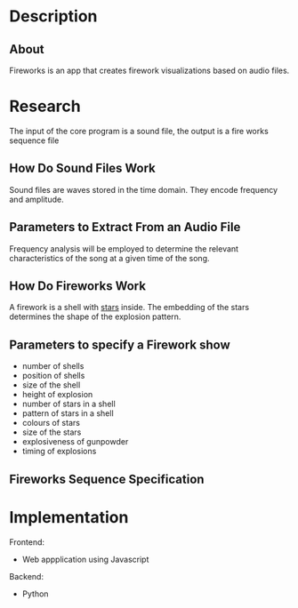 # Description

## About 

Fireworks is an app that creates firework visualizations based on audio files.

# Research

The input of the core program is a sound file, the output is a fire works sequence file 

## How Do Sound Files Work

Sound files are waves stored in the time domain. They encode frequency and amplitude.

## Parameters to Extract From an Audio File

Frequency analysis will be employed to determine the relevant characteristics of the song at a given time of the song.


## How Do Fireworks Work

A firework is a shell with [stars](https://en.wikipedia.org/wiki/Pyrotechnic_star) inside.
The embedding of the stars determines the shape of the explosion pattern.

## Parameters to specify a Firework show

* number of shells
* position of shells
* size of the shell
* height of explosion
* number of stars in a shell
* pattern of stars in a shell
* colours of stars
* size of the stars 
* explosiveness of gunpowder
* timing of explosions

## Fireworks Sequence Specification

# Implementation

Frontend:

* Web appplication using Javascript

Backend:

* Python
